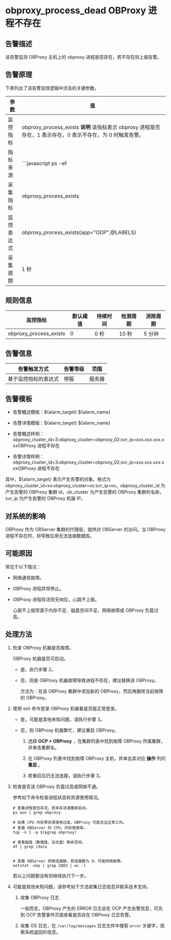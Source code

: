 obproxy_process_dead OBProxy 进程不存在 
=======================================================



告警描述 
-------------------------

该告警监测 OBProxy 主机上的 obproxy 进程是否存在，若不存在则上报告警。

告警原理 
-------------------------

下表列出了该告警监控逻辑中涉及的关键参数。


|  参数   |                                                                                   值                                                                                   |
|-------|-----------------------------------------------------------------------------------------------------------------------------------------------------------------------|
| 监控指标  | obproxy_process_exists **说明**  该指标表示 obproxy 进程是否存在，1 表示存在，0 表示不存在，为 0 时触发告警。                                                         |
| 指标来源  | ```javascript ps -ef|grep -w obproxy|grep -v grep|wc -l ```  **说明**  该告警的指标来源相对特殊，是 OCP-Agent 执行上述 Linux 指令检查 obproxy 进程是否存在。 |
| 采集指标  | obproxy_process_exists                                                                                                                                                |
| 监控表达式 | obproxy_process_exists{app="ODP",@LABELS}                                                                                                                             |
| 采集周期  | 1 秒                                                                                                                                                                   |



规则信息 
-------------------------



|          监控指标          | 默认阈值 | 持续时间 | 检测周期 | 消除周期 |
|------------------------|------|------|------|------|
| obproxy_process_exists | 0    | 0 秒  | 10 秒 | 5 分钟 |



告警信息 
-------------------------



|   告警触发方式   | 告警等级 | 范围  |
|------------|------|-----|
| 基于监控指标的表达式 | 停服   | 服务器 |



告警模板 
-------------------------

* 告警概述模板：\${alarm_target} ${alarm_name}

  

* 告警详情模板：\${alarm_target} ${alarm_name}

  

* 告警概述样例：obproxy_cluster_id=3:obproxy_cluster=obproxy_02:svr_ip=xxx.xxx.xxx.xxxOBProxy 进程不存在

  

* 告警详情样例：obproxy_cluster_id=3:obproxy_cluster=obproxy_02:svr_ip=xxx.xxx.xxx.xxxOBProxy 进程不存在

  




其中，${alarm_target} 表示产生告警的对象。格式为obproxy_cluster_id=xx:obproxy_cluster=xx:svr_ip=xx。obproxy_cluster_id 为产生告警的 OBProxy 集群 id，ob_cluster 为产生告警的 OBProxy 集群的名称，svr_ip 为产生告警的 OBProxy 机器 IP。

对系统的影响 
---------------------------

OBProxy 作为 OBServer 集群的代理层，提供对 OBServer 的访问。当 OBProxy 进程不存在时，将导致应用无法连接数据库。

可能原因 
-------------------------

常见于以下情况：

* 网络通信故障。

  

* OBProxy 进程异常停止。

  

* OBProxy 进程存活但无响应，心跳不上报。

  心跳不上报常源于内存不足、磁盘空间不足、网络故障或 OBProxy 负载过高。
  




**处理方法** 
-----------------------------

1. 检查 OBProxy 机器是否故障。

   OBProxy 机器是否可启动。
   * 是，执行步骤 2。

     
   
   * 否，则是 OBProxy 机器故障导致进程不存在，建议替换该 OBProxy。

     方法为：在该 OBProxy 集群中添加新的 OBProxy，然后再删除当前故障的 OBProxy。
     
   

   

2. 使用 ssh 命令登录 OBProxy 机器看是否能正常登录。

   * 是，可能是其他未知问题，请执行步骤 3。

     
   
   * 否，则 OBProxy 机器繁忙，建议重启 OBProxy。

     1. 选择 **OCP \> OBProxy** ，在集群列表中找到故障 OBProxy 所属集群，并单击集群名。

        
     
     2. 在 OBProxy 列表中找到故障 OBProxy 主机，并单击其对应 **操作** 列的 **重启** 。

        
     
     3. 若重启后仍无法连接，请执行步骤 3。

        
     

     
   

   

3. 检查是否该 OBProxy 负载过高或网络不通。

   参考如下命令检查进程状态和资源使用情况。

   ```unknow
   # 查看进程是否存活，若未存活请重新启动。
   ps aux | grep obproxy
   
   # 如果 CPU 内存等资源使用过高，OBProxy 可能无法正常工作。
   # 查看 OBServer 的 CPU、内存使用率。
   top -n 1 -p $(pgrep obproxy)
   
   # 查看磁盘（数据盘、日志盘）剩余空间。
   df | grep /data
   
   
   # 查看 OBServer 网络连接数，若连接数为 0，可能网络故障。
   netstat -anp | grep 2883 | wc -l
   ```

   

   若以上问题都没有则继续执行下一步。
   

4. 可能是其他未知问题，请参考如下方法收集日志信息并联系技术支持。

   1. 收集 OBProxy 日志

      一般而言，OBProxy 产生的 ERROR 日志会在 OCP 产生告警信息，可先到 OCP 告警事件页面查看是否存在 OBProxy 日志告警。
      
   
   2. 收集 OS 日志，在 `/var/log/messages` 日志文件中搜索 `error` 关键字，观察系统返回的信息。

      
   

   




